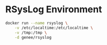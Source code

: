 # RSysLog Environment

```bash
docker run --name rsyslog \
    -v /etc/localtime:/etc/localtime \
    -v /tmp:/tmp \
    -d genee/rsyslog
```
